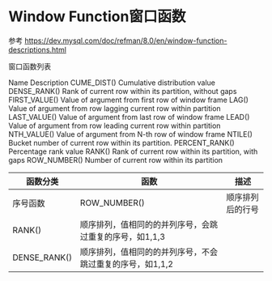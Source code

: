 Window Function窗口函数
==

参考 https://dev.mysql.com/doc/refman/8.0/en/window-function-descriptions.html

窗口函数列表


Name	Description
CUME_DIST()	Cumulative distribution value
DENSE_RANK()	Rank of current row within its partition, without gaps
FIRST_VALUE()	Value of argument from first row of window frame
LAG()	Value of argument from row lagging current row within partition
LAST_VALUE()	Value of argument from last row of window frame
LEAD()	Value of argument from row leading current row within partition
NTH_VALUE()	Value of argument from N-th row of window frame
NTILE()	Bucket number of current row within its partition.
PERCENT_RANK()	Percentage rank value
RANK()	Rank of current row within its partition, with gaps
ROW_NUMBER()	Number of current row within its partition


<table>
<thead>
    <tr>
        <th>函数分类</th>
        <th>函数</th>
        <th>描述</th>
    </tr>
</thead>

<tbody>
    <tr rowspan="3">
        <td>序号函数</td>
        <td>ROW_NUMBER()</td>
        <td>顺序排列后的行号</td>
    </tr>
    <tr>
        <td>RANK()</td>
        <td>顺序排列，值相同的的并列序号，会跳过重复的序号，如1,1,3</td>
    </tr>
    <tr>
        <td>DENSE_RANK()</td>
        <td>顺序排列，值相同的的并列序号，不会跳过重复的序号，如1,1,2</td>
    </tr>
</tbody>
</table>
